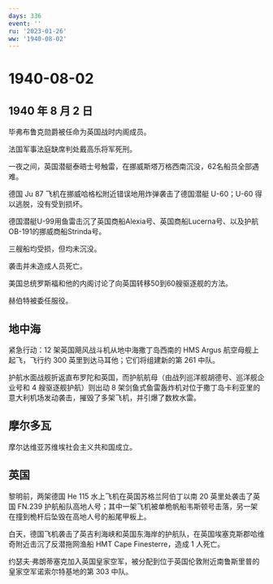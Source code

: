 ```yaml
---
days: 336
event: ''
ru: '2023-01-26'
ww: '1940-08-02'
---
```


# 1940-08-02

## 1940 年 8 月 2 日

毕弗布鲁克勋爵被任命为英国战时内阁成员。

法国军事法庭缺席判处戴高乐将军死刑。

一夜之间，英国潜艇泰晤士号触雷，在挪威斯塔万格西南沉没，62名船员全部遇难。

德国 Ju 87 飞机在挪威哈格松附近错误地用炸弹袭击了德国潜艇 U-60；U-60
得以逃脱，没有受到损坏。

德国潜艇U-99用鱼雷击沉了英国商船Alexia号、英国商船Lucerna号、以及护航OB-191的挪威商船Strinda号。

三艘船均受损，但均未沉没。

袭击并未造成人员死亡。

美国总统罗斯福和他的内阁讨论了向英国转移50到60艘驱逐舰的方法。

赫伯特被委任服役。

## 地中海

紧急行动：12 架英国飓风战斗机从地中海撒丁岛西南的 HMS Argus
航空母舰上起飞，飞行约 300 英里到达马耳他；它们将组建新的第 261 中队。

护航水面战舰折返直布罗陀和英国，而护航航母（由战列巡洋舰胡德号、巡洋舰企业号和
4 艘驱逐舰护航）则出动 8
架剑鱼式鱼雷轰炸机对位于撒丁岛卡利亚里的意大利机场发动袭击，摧毁了多架飞机，并引爆了数枚水雷。

## 摩尔多瓦

摩尔达维亚苏维埃社会主义共和国成立。

## 英国

黎明前，两架德国 He 115 水上飞机在英国苏格兰阿伯丁以南 20
英里处袭击了英国 FN.239
护航船队高地人号；其中一架飞机被单桅帆船韦斯顿号击落，另一架在撞到桅杆后坠毁在高地人号的船尾甲板上。

白天，德国飞机袭击了英吉利海峡和英国东海岸的护航队，在英国埃塞克斯郡哈维奇附近击沉了反潜拖网渔船
HMT Cape Finesterre，造成 1 人死亡。

约瑟夫·弗朗蒂塞克加入英国皇家空军，被分配到位于英国伦敦附近南鲁斯里普的皇家空军诺索尔特基地的第
303 中队。